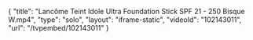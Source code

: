 {
    "title": "Lanc&ocirc;me Teint Idole Ultra Foundation Stick SPF 21 - 250 Bisque W.mp4",
    "type": "solo",
    "layout": "iframe-static",
    "videoId": "102143011",
    "url": "\/tvpembed\/102143011"
}